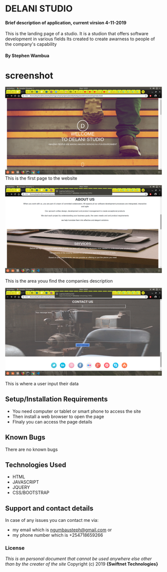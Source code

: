 # DELANI STUDIO
#### Brief description of application, current virsion 4-11-2019
This is the landing page of a studio. It is a studion that offers software development in various fields
Its created to create awarness to people of the company's capability
#### By **Stephen Wambua**
# screenshot

![Home page](images/welcome.png)
This is the first page to the website

![About section](images/about.png)

This is the area youu find the companies description

![form section](images/form.png)

This is where a user input their data

## Setup/Installation Requirements
* You need computer or tablet or smart phone to access the site
* Then install a web browser to open the page
* FInaly you can access the page details 
## Known Bugs
There are no known bugs
## Technologies Used
* HTML
* JAVASCRIPT
* JQUERY
* CSS/BOOTSTRAP
## Support and contact details
In case of any issues you can contact me via:
* my email which is ngumbausteph@gmail.com or
* my phone number which is +254718659266
### License
*This is an personal document that cannot be used anywhere else other than by the creater of the site*
Copyright (c) 2019
**{Swiftnet Technologies}**

